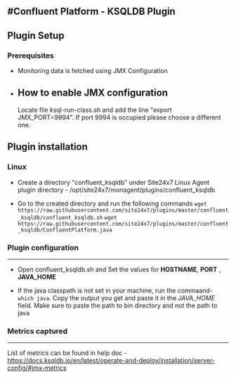 #Confluent Platform - KSQLDB Plugin
---

## Plugin Setup

### Prerequisites
* Monitoring data is fetched using JMX Configuration

* How to enable JMX configuration
    ---
    
    Locate file ksql-run-class.sh and add the line "export JMX_PORT=9994". If port 9994 is occupied please choose a different one.


## Plugin installation

### Linux
* Create a directory "confluent_ksqldb" under Site24x7 Linux Agent plugin directory - /opt/site24x7/monagent/plugins/confluent_ksqldb

* Go to the created directory and run the following commands
    `wget https://raw.githubusercontent.com/site24x7/plugins/master/confluent_ksqldb/confluent_ksqldb.sh`
    `wget https://raw.githubusercontent.com/site24x7/plugins/master/confluent_ksqldb/ConfluentPlatform.java`


### Plugin configuration
---
* Open confluent_ksqldb.sh and Set the values for **HOSTNAME**, **PORT** , **JAVA_HOME**

* If the java classpath is not set in your machine, run the commaand- `which java`. Copy the output you get and paste it in the *JAVA_HOME* field. Make sure to paste the path to bin directory and not the path to java

### Metrics captured
---

List of metrics can be found in help doc - https://docs.ksqldb.io/en/latest/operate-and-deploy/installation/server-config/#jmx-metrics